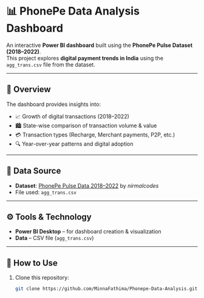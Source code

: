 # 📊 PhonePe Data Analysis Dashboard

An interactive **Power BI dashboard** built using the **PhonePe Pulse Dataset (2018–2022)**.  
This project explores **digital payment trends in India** using the `agg_trans.csv` file from the dataset.  

---

## 📌 Overview  

The dashboard provides insights into:  
- 📈 Growth of digital transactions (2018–2022)  
- 🏙️ State-wise comparison of transaction volume & value  
- 💳 Transaction types (Recharge, Merchant payments, P2P, etc.)  
- 🔍 Year-over-year patterns and digital adoption  

---

## 📂 Data Source  

- **Dataset**: [PhonePe Pulse Data 2018–2022](https://www.kaggle.com/datasets/nirmalcodes/phonepe-pulse-data-2018-2022) by *nirmalcodes*  
- File used: `agg_trans.csv`  

---

## ⚙️ Tools & Technology  

- **Power BI Desktop** – for dashboard creation & visualization  
- **Data** – CSV file (`agg_trans.csv`)  

---

## 🚀 How to Use  

1. Clone this repository:  
   ```bash
   git clone https://github.com/MinnaFathima/Phonepe-Data-Analysis.git

